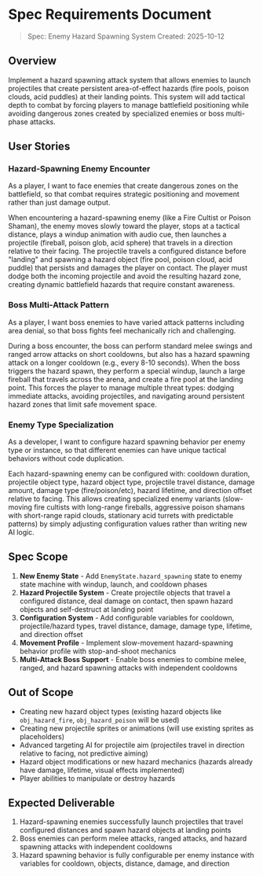 # Spec Requirements Document

> Spec: Enemy Hazard Spawning System
> Created: 2025-10-12

## Overview

Implement a hazard spawning attack system that allows enemies to launch projectiles that create persistent area-of-effect hazards (fire pools, poison clouds, acid puddles) at their landing points. This system will add tactical depth to combat by forcing players to manage battlefield positioning while avoiding dangerous zones created by specialized enemies or boss multi-phase attacks.

## User Stories

### Hazard-Spawning Enemy Encounter

As a player, I want to face enemies that create dangerous zones on the battlefield, so that combat requires strategic positioning and movement rather than just damage output.

When encountering a hazard-spawning enemy (like a Fire Cultist or Poison Shaman), the enemy moves slowly toward the player, stops at a tactical distance, plays a windup animation with audio cue, then launches a projectile (fireball, poison glob, acid sphere) that travels in a direction relative to their facing. The projectile travels a configured distance before "landing" and spawning a hazard object (fire pool, poison cloud, acid puddle) that persists and damages the player on contact. The player must dodge both the incoming projectile and avoid the resulting hazard zone, creating dynamic battlefield hazards that require constant awareness.

### Boss Multi-Attack Pattern

As a player, I want boss enemies to have varied attack patterns including area denial, so that boss fights feel mechanically rich and challenging.

During a boss encounter, the boss can perform standard melee swings and ranged arrow attacks on short cooldowns, but also has a hazard spawning attack on a longer cooldown (e.g., every 8-10 seconds). When the boss triggers the hazard spawn, they perform a special windup, launch a large fireball that travels across the arena, and create a fire pool at the landing point. This forces the player to manage multiple threat types: dodging immediate attacks, avoiding projectiles, and navigating around persistent hazard zones that limit safe movement space.

### Enemy Type Specialization

As a developer, I want to configure hazard spawning behavior per enemy type or instance, so that different enemies can have unique tactical behaviors without code duplication.

Each hazard-spawning enemy can be configured with: cooldown duration, projectile object type, hazard object type, projectile travel distance, damage amount, damage type (fire/poison/etc), hazard lifetime, and direction offset relative to facing. This allows creating specialized enemy variants (slow-moving fire cultists with long-range fireballs, aggressive poison shamans with short-range rapid clouds, stationary acid turrets with predictable patterns) by simply adjusting configuration values rather than writing new AI logic.

## Spec Scope

1. **New Enemy State** - Add `EnemyState.hazard_spawning` state to enemy state machine with windup, launch, and cooldown phases
2. **Hazard Projectile System** - Create projectile objects that travel a configured distance, deal damage on contact, then spawn hazard objects and self-destruct at landing point
3. **Configuration System** - Add configurable variables for cooldown, projectile/hazard types, travel distance, damage, damage type, lifetime, and direction offset
4. **Movement Profile** - Implement slow-movement hazard-spawning behavior profile with stop-and-shoot mechanics
5. **Multi-Attack Boss Support** - Enable boss enemies to combine melee, ranged, and hazard spawning attacks with independent cooldowns

## Out of Scope

- Creating new hazard object types (existing hazard objects like `obj_hazard_fire`, `obj_hazard_poison` will be used)
- Creating new projectile sprites or animations (will use existing sprites as placeholders)
- Advanced targeting AI for projectile aim (projectiles travel in direction relative to facing, not predictive aiming)
- Hazard object modifications or new hazard mechanics (hazards already have damage, lifetime, visual effects implemented)
- Player abilities to manipulate or destroy hazards

## Expected Deliverable

1. Hazard-spawning enemies successfully launch projectiles that travel configured distances and spawn hazard objects at landing points
2. Boss enemies can perform melee attacks, ranged attacks, and hazard spawning attacks with independent cooldowns
3. Hazard spawning behavior is fully configurable per enemy instance with variables for cooldown, objects, distance, damage, and direction
